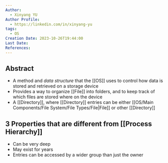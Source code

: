 ```yaml
---
Author:
  - Xinyang YU
Author Profile:
  - https://linkedin.com/in/xinyang-yu
tags:
  - OS
Creation Date: 2023-10-26T19:44:00
Last Date: 
References:
---
```

## Abstract
- A method and *data structure* that the [[OS]] uses to control how data is stored and retrieved on a storage device 
- Provides a way to organize [[File]] into folders, and to keep track of which files are stored where on the device
- A [[Directory]], where [[Directory]] entries can be either [[OS/Main Components/File System/File Types/File|File]] or other [[Directory]]


## 3 Properties that are different from [[Process Hierarchy]]
- Can be very deep
- May exist for years
- Entries can be accessed by a wider group than just the owner


